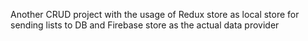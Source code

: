 Another CRUD project with the usage of Redux store as local store for sending lists to DB and Firebase store as the actual data provider